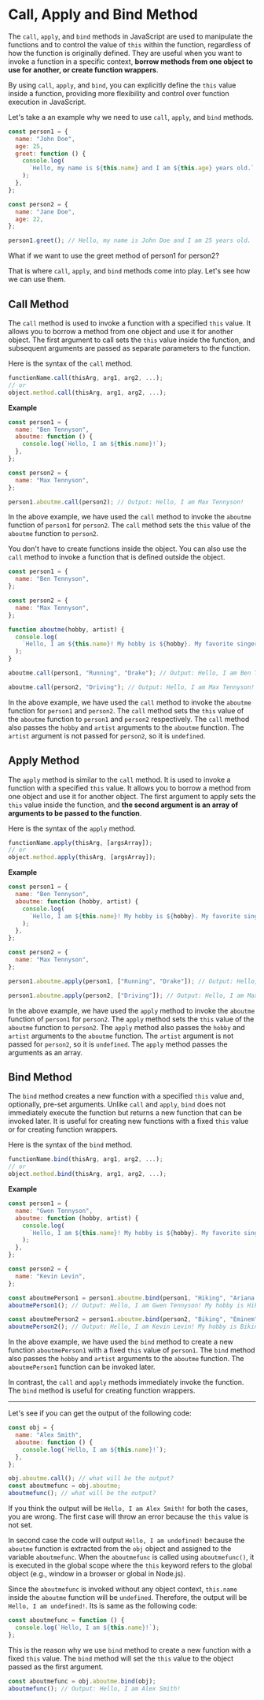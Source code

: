 # Call, Apply and Bind Method

The `call`, `apply`, and `bind` methods in JavaScript are used to manipulate the functions and to control the value of `this` within the function, regardless of how the function is originally defined. They are useful when you want to invoke a function in a specific context, **borrow methods from one object to use for another, or create function wrappers**.

By using `call`, `apply`, and `bind`, you can explicitly define the `this` value inside a function, providing more flexibility and control over function execution in JavaScript.

Let's take a an example why we need to use `call`, `apply`, and `bind` methods.

```js
const person1 = {
  name: "John Doe",
  age: 25,
  greet: function () {
    console.log(
      `Hello, my name is ${this.name} and I am ${this.age} years old.`
    );
  },
};

const person2 = {
  name: "Jane Doe",
  age: 22,
};

person1.greet(); // Hello, my name is John Doe and I am 25 years old.
```

What if we want to use the greet method of person1 for person2?

That is where `call`, `apply`, and `bind` methods come into play. Let's see how we can use them.

## Call Method

The `call` method is used to invoke a function with a specified `this` value. It allows you to borrow a method from one object and use it for another object. The first argument to call sets the `this` value inside the function, and subsequent arguments are passed as separate parameters to the function.

Here is the syntax of the `call` method.

```js
functionName.call(thisArg, arg1, arg2, ...);
// or
object.method.call(thisArg, arg1, arg2, ...);
```

**Example**

```js
const person1 = {
  name: "Ben Tennyson",
  aboutme: function () {
    console.log(`Hello, I am ${this.name}!`);
  },
};

const person2 = {
  name: "Max Tennyson",
};

person1.aboutme.call(person2); // Output: Hello, I am Max Tennyson!
```

In the above example, we have used the `call` method to invoke the `aboutme` function of `person1` for `person2`. The `call` method sets the `this` value of the `aboutme` function to `person2`.

You don't have to create functions inside the object. You can also use the `call` method to invoke a function that is defined outside the object.

```js
const person1 = {
  name: "Ben Tennyson",
};

const person2 = {
  name: "Max Tennyson",
};

function aboutme(hobby, artist) {
  console.log(
    `Hello, I am ${this.name}! My hobby is ${hobby}. My favorite singer is ${artist}.`
  );
}

aboutme.call(person1, "Running", "Drake"); // Output: Hello, I am Ben Tennyson! My hobby is Running. My favorite singer is Drake.

aboutme.call(person2, "Driving"); // Output: Hello, I am Max Tennyson! My hobby is Driving. My favorite singer is undefined.
```

In the above example, we have used the `call` method to invoke the `aboutme` function for `person1` and `person2`. The `call` method sets the `this` value of the `aboutme` function to `person1` and `person2` respectively. The `call` method also passes the `hobby` and `artist` arguments to the `aboutme` function. The `artist` argument is not passed for `person2`, so it is `undefined`.

## Apply Method

The `apply` method is similar to the `call` method. It is used to invoke a function with a specified `this` value. It allows you to borrow a method from one object and use it for another object. The first argument to apply sets the `this` value inside the function, and **the second argument is an array of arguments to be passed to the function**.

Here is the syntax of the `apply` method.

```js
functionName.apply(thisArg, [argsArray]);
// or
object.method.apply(thisArg, [argsArray]);
```

**Example**

```js
const person1 = {
  name: "Ben Tennyson",
  aboutme: function (hobby, artist) {
    console.log(
      `Hello, I am ${this.name}! My hobby is ${hobby}. My favorite singer is ${artist}.`
    );
  },
};

const person2 = {
  name: "Max Tennyson",
};

person1.aboutme.apply(person1, ["Running", "Drake"]); // Output: Hello, I am Ben Tennyson! My hobby is Running. My favorite singer is Drake.

person1.aboutme.apply(person2, ["Driving"]); // Output: Hello, I am Max Tennyson! My hobby is Driving. My favorite singer is undefined.
```

In the above example, we have used the `apply` method to invoke the `aboutme` function of `person1` for `person2`. The `apply` method sets the `this` value of the `aboutme` function to `person2`. The `apply` method also passes the `hobby` and `artist` arguments to the `aboutme` function. The `artist` argument is not passed for `person2`, so it is `undefined`. The `apply` method passes the arguments as an array.

## Bind Method

The `bind` method creates a new function with a specified `this` value and, optionally, pre-set arguments. Unlike `call` and `apply`, `bind` does not immediately execute the function but returns a new function that can be invoked later. It is useful for creating new functions with a fixed `this` value or for creating function wrappers.

Here is the syntax of the `bind` method.

```js
functionName.bind(thisArg, arg1, arg2, ...);
// or
object.method.bind(thisArg, arg1, arg2, ...);
```

**Example**

```js
const person1 = {
  name: "Gwen Tennyson",
  aboutme: function (hobby, artist) {
    console.log(
      `Hello, I am ${this.name}! My hobby is ${hobby}. My favorite singer is ${artist}.`
    );
  },
};

const person2 = {
  name: "Kevin Levin",
};

const aboutmePerson1 = person1.aboutme.bind(person1, "Hiking", "Ariana Grande");
aboutmePerson1(); // Output: Hello, I am Gwen Tennyson! My hobby is Hiking. My favorite singer is Ariana Grande.

const aboutmePerson2 = person1.aboutme.bind(person2, "Biking", "Eminem");.
aboutmePerson2(); // Output: Hello, I am Kevin Levin! My hobby is Biking. My favorite singer is Eminem.
```

In the above example, we have used the `bind` method to create a new function `aboutmePerson1` with a fixed `this` value of `person1`. The `bind` method also passes the `hobby` and `artist` arguments to the `aboutme` function. The `aboutmePerson1` function can be invoked later.

In contrast, the `call` and `apply` methods immediately invoke the function. The `bind` method is useful for creating function wrappers.

---

Let's see if you can get the output of the following code:

```js
const obj = {
  name: "Alex Smith",
  aboutme: function () {
    console.log(`Hello, I am ${this.name}!`);
  },
};

obj.aboutme.call(); // what will be the output?
const aboutmefunc = obj.aboutme;
aboutmefunc(); // what will be the output?
```

If you think the output will be `Hello, I am Alex Smith!` for both the cases, you are wrong. The first case will throw an error because the `this` value is not set.

In second case the code will output `Hello, I am undefined!` because the `aboutme` function is extracted from the `obj` object and assigned to the variable `aboutmefunc`. When the `aboutmefunc` is called using `aboutmefunc()`, it is executed in the global scope where the `this` keyword refers to the global object (e.g., window in a browser or global in Node.js).

Since the `aboutmefunc` is invoked without any object context, `this.name` inside the `aboutme` function will be `undefined`. Therefore, the output will be `Hello, I am undefined!`.
Its is same as the following code:

```js
const aboutmefunc = function () {
  console.log(`Hello, I am ${this.name}!`);
};
```

This is the reason why we use `bind` method to create a new function with a fixed `this` value. The `bind` method will set the `this` value to the object passed as the first argument.

```js
const aboutmefunc = obj.aboutme.bind(obj);
aboutmefunc(); // Output: Hello, I am Alex Smith!
```
